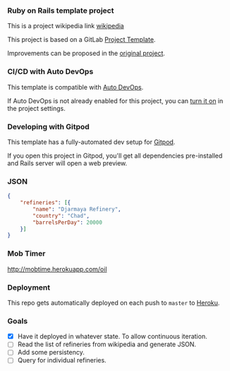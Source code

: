 ### Ruby on Rails template project

This is a project wikipedia link [wikipedia](https://en.wikipedia.org/wiki/List_of_oil_refineries)

This project is based on a GitLab [Project Template](https://docs.gitlab.com/ee/gitlab-basics/create-project.html).

Improvements can be proposed in the [original project](https://gitlab.com/gitlab-org/project-templates/rails).

### CI/CD with Auto DevOps

This template is compatible with [Auto DevOps](https://docs.gitlab.com/ee/topics/autodevops/).

If Auto DevOps is not already enabled for this project, you can [turn it on](https://docs.gitlab.com/ee/topics/autodevops/#enabling-auto-devops) in the project settings.

### Developing with Gitpod

This template has a fully-automated dev setup for [Gitpod](https://docs.gitlab.com/ee/integration/gitpod.html).

If you open this project in Gitpod, you'll get all dependencies pre-installed and Rails server will open a web preview.

### JSON

```JSON
{
    "refineries": [{
        "name": "Djarmaya Refinery",
        "country": "Chad",
        "barrelsPerDay": 20000
    }]
}
```

### Mob Timer

http://mobtime.herokuapp.com/oil

### Deployment

This repo gets automatically deployed on each push to `master` to [Heroku](https://refinery-api.herokuapp.com/).

### Goals

- [X] Have it deployed in whatever state. To allow continuous iteration.
- [ ] Read the list of refineries from wikipedia and generate JSON.
- [ ] Add some persistency.
- [ ] Query for individual refineries.

